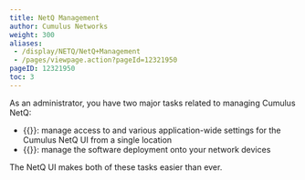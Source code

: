 ```yaml
---
title: NetQ Management
author: Cumulus Networks
weight: 300
aliases:
 - /display/NETQ/NetQ+Management
 - /pages/viewpage.action?pageId=12321950
pageID: 12321950
toc: 3
---
```

As an administrator, you have two major tasks related to managing Cumulus NetQ:

- {{<link title="Application Management">}}: manage access to and various application-wide settings for the Cumulus NetQ UI from a single location
- {{<link title="Lifecycle Management">}}: manage the software deployment onto your network devices

The NetQ UI makes both of these tasks easier than ever.
